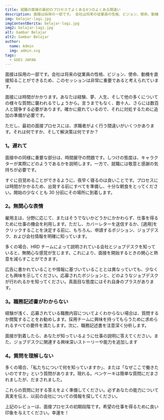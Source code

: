 ```yaml
---
title: 就職の面接の最初のプロセスでよくある4つのよくある間違い
description: 面接は採用の一部です。 会社は将来の従業員の性格、ビジョン、使命、動機を直接知ることができるため、このセッションは非常に重要であると考えられています。
img: belajar-lagi.jpg
imgContentBerita: belajar-lagi.jpg
img2: belajar-lagi.jpg
alt: Gambar Belajar
alt2: Gambar Belajar
author:
  name: Admin
  img: admin.svg
tags:
  - GOES JAPAN
---
```


面接は採用の一部です。会社は将来の従業員の性格、ビジョン、使命、動機を直接知ることができるため、このセッションは非常に重要であると考えられています。

面接には時間がかかります。あなたは経験、夢、人生、そして他の多くについての様々な質問に襲われるでしょうから。言うまでもなく、数十人、さらには数百人と競争する必要があります。確かに疲れているので、それに対処するために追加の準備が必要です。

ただし、最初の面接プロセスには、求職者がよく行う間違いがいくつかあります。それは何ですか、そして解決策は何ですか？

### 1。遅れて

面接中の同様に重要な部分は、時間厳守の問題です。しつけの態度は、キャラクターが実際にどのようであるかを説明します。一方で、就職には敬意と感謝の気持ちが必要です。

すぐに目覚めることができるように、夜早く寝るのは良いことです。プロセスには時間がかかるため、出発する前にすべてを準備し、十分な朝食をとってください。開始の少なくとも 30 分前にその場所に到着します。

### 2。無関心な表情

雇用主は、分野に応じて、またはそうでないかどうかにかかわらず、仕事を得るために仕事の機会を利用します。ただし、カバーレターを送信するか、[適用]をクリックすることを決定する前に、もちろん、申請するポジション、ジョブデスク、および会社情報を明確に知っています。

多くの場合、HRD チームによって説明されている会社とジョブデスクを知っていると、無関心な感覚が生じます。これにより、面接を開始するときの関心と熱意を減らすことができます。

広告に書かれていることや情報に基づいていることとは異なっていても、少なくとも興味を示してください。応募されたポジションと、どのようなジョブデスクが行われるかを知ってください。真面目な態度にはそれ自身のプラスがあります。

### 3。職務記述書がわからない

経験が浅く、応募されている職務内容についてよくわからない場合は、質問するか閲覧することをお勧めします。採用チームに興味を持ってもらうために求められるすべての要件を満たします。次に、職務記述書を注意深く分析します。

面接が到着したら、あなたが知っているように仕事の説明に答えてください。また、ジョブデスクに関連する興味深いストーリーや能力を追加します

### 4。質問を理解しない

多くの場合、「私たちについて何を知っていますか」、または「なぜここで働きたいのですか」という質問があります。現れる。ペンケーキは簡単な質問にだまされましたが、だまされました。

これらの質問に対する答えをよく準備してください。必ずあなたの能力について真実を伝え、以前の会社についての情報を探してください。

上記のレビューは、面接プロセスの初期段階です。希望の仕事を得るために良い印象を与えてください。幸運を！
